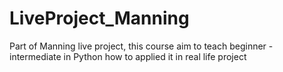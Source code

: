 # LiveProject_Manning
Part of Manning live project, this course aim to teach beginner - intermediate in Python how to applied it in real life project
